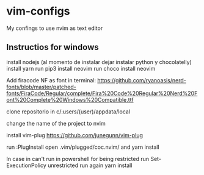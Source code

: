 # vim-configs
My confings to use nvim as text editor

## Instructios for windows

install nodejs (al momento de instalar dejar instalar python y chocolatelly)
install yarn 
run pip3 install neovim
run choco install neovim

Add firacode NF as font in terminal: https://github.com/ryanoasis/nerd-fonts/blob/master/patched-fonts/FiraCode/Regular/complete/Fira%20Code%20Regular%20Nerd%20Font%20Complete%20Windows%20Compatible.ttf

clone repositorio in c/:users/(user)/appdata/local

change the name of the project to nvim

install vim-plug
	https://github.com/junegunn/vim-plug

run :PlugInstall
open .vim/plugged/coc.nvim/ and yarn install
	
In case in can't run in powershell for being restricted run Set-ExecutionPolicy unrestricted
run again yarn install

